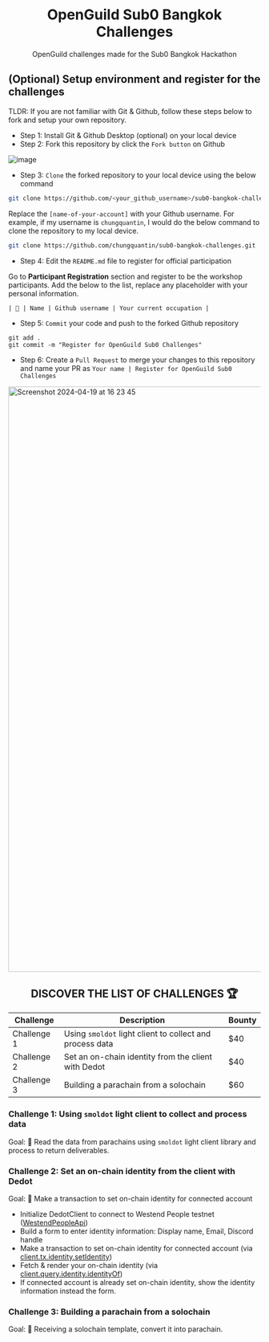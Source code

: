 <div align="center">

# OpenGuild Sub0 Bangkok Challenges

OpenGuild challenges made for the Sub0 Bangkok Hackathon

</div>

## (Optional) Setup environment and register for the challenges

TLDR: If you are not familiar with Git & Github, follow these steps below to fork and setup your own repository.

- Step 1: Install Git & Github Desktop (optional) on your local device
- Step 2: Fork this repository by click the `Fork button` on Github

![image](https://github.com/openguild-labs/open-hack-rust-starter/assets/56880684/7fa2f01a-b523-4208-92db-d8af7a274d98)

- Step 3: `Clone` the forked repository to your local device using the below command

```sh
git clone https://github.com/<your_github_username>/sub0-bangkok-challenges.git
```

Replace the `[name-of-your-account]` with your Github username. For example, if my username is `chungquantin`, I would do the below command to clone the repository to my local device.

```sh
git clone https://github.com/chungquantin/sub0-bangkok-challenges.git
```

- Step 4: Edit the `README.md` file to register for official participation

Go to **Participant Registration** section and register to be the workshop participants. Add the below to the list, replace any placeholder with your personal information.

```
| 🦄 | Name | Github username | Your current occupation |
```

- Step 5: `Commit` your code and push to the forked Github repository

```
git add .
git commit -m "Register for OpenGuild Sub0 Challenges"
```

- Step 6: Create a `Pull Request` to merge your changes to this repository and name your PR as `Your name | Register for OpenGuild Sub0 Challenges`

<img width="1166" alt="Screenshot 2024-04-19 at 16 23 45" src="https://github.com/openguild-labs/open-hack-rust-starter/assets/56880684/7554ca7d-da68-4a23-893a-4f2c11a78d37">

<div align="center">

## DISCOVER THE LIST OF CHALLENGES 🏆

| Challenge   | Description                                              | Bounty |
| ----------- | -------------------------------------------------------- | ------ |
| Challenge 1 | Using `smoldot` light client to collect and process data | $40    |
| Challenge 2 | Set an on-chain identity from the client with Dedot      | $40    |
| Challenge 3 | Building a parachain from a solochain                    | $60    |

</div>

### Challenge 1: Using `smoldot` light client to collect and process data

Goal: 🎯 Read the data from parachains using `smoldot` light client library and process to return deliverables.

### Challenge 2: Set an on-chain identity from the client with Dedot

Goal: 🎯 Make a transaction to set on-chain identity for connected account

- Initialize DedotClient to connect to Westend People testnet ([WestendPeopleApi](https://github.com/dedotdev/chaintypes/blob/7baa48e8e8e3c8e2dce4ad9ece0a11b9ae98934a/packages/chaintypes/src/westendPeople/index.d.ts#L24))
- Build a form to enter identity information: Display name, Email, Discord handle
- Make a transaction to set on-chain identity for connected account (via [client.tx.identity.setIdentity](https://github.com/dedotdev/chaintypes/blob/7baa48e8e8e3c8e2dce4ad9ece0a11b9ae98934a/packages/chaintypes/src/westendPeople/tx.d.ts#L2283-L2295))
- Fetch & render your on-chain identity (via [client.query.identity.identityOf](https://github.com/dedotdev/chaintypes/blob/7baa48e8e8e3c8e2dce4ad9ece0a11b9ae98934a/packages/chaintypes/src/westendPeople/query.d.ts#L1130-L1134))
- If connected account is already set on-chain identity, show the identity information instead the form.

### Challenge 3: Building a parachain from a solochain

Goal: 🎯 Receiving a solochain template, convert it into parachain.

```

```
